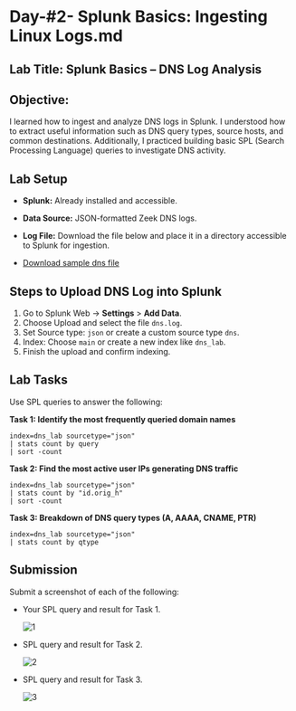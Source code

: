 # Day-#2- Splunk Basics: Ingesting Linux Logs.md
## Lab Title: Splunk Basics – DNS Log Analysis
## Objective:
I learned how to ingest and analyze DNS logs in Splunk. I understood how to extract useful information such as DNS query types, source hosts, and common destinations. Additionally, I practiced building basic SPL (Search Processing Language) queries to investigate DNS activity.

## Lab Setup
- **Splunk:** Already installed and accessible.
- **Data Source:** JSON-formatted Zeek DNS logs.
- **Log File:** Download the file below and place it in a directory accessible to Splunk for ingestion.

- [Download sample dns file](https://github.com/KarthikSArkasali/30-Days-SOC-Challenge/blob/main/Files/Challenge-4/dns_logs.json)

## Steps to Upload DNS Log into Splunk
1. Go to Splunk Web → **Settings** > **Add Data**.
2. Choose Upload and select the file `dns.log`.
3. Set Source type: `json` or create a custom source type `dns`.
4. Index: Choose `main` or create a new index like `dns_lab`.
5. Finish the upload and confirm indexing.

## Lab Tasks
Use SPL queries to answer the following:

**Task 1: Identify the most frequently queried domain names**
  
    index=dns_lab sourcetype="json"
    | stats count by query
    | sort -count

**Task 2: Find the most active user IPs generating DNS traffic**

    index=dns_lab sourcetype="json"
    | stats count by "id.orig_h"
    | sort -count

**Task 3: Breakdown of DNS query types (A, AAAA, CNAME, PTR)**

    index=dns_lab sourcetype="json"
    | stats count by qtype

## Submission
Submit a screenshot of each of the following:

- Your SPL query and result for Task 1.

  ![1](https://github.com/user-attachments/assets/683d8904-1c7f-4ae2-ab6b-1eb31cbef11e)

- SPL query and result for Task 2.

  ![2](https://github.com/user-attachments/assets/a3ff9d9b-0f67-42de-b423-4a0a9dd18b96)

- SPL query and result for Task 3.

  ![3](https://github.com/user-attachments/assets/158e19b5-84a0-46d2-a4e9-b3168167c08f)
